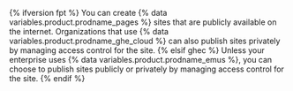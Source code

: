 {% ifversion fpt %}
You can create
{% data variables.product.prodname_pages %} sites that are publicly available on the internet. Organizations that use {% data variables.product.prodname_ghe_cloud %} can also publish sites privately by managing access control for the site.
{% elsif ghec %}
Unless your enterprise uses
{% data variables.product.prodname_emus %}, you can choose to publish sites publicly or privately by managing access control for the site.
{% endif %}